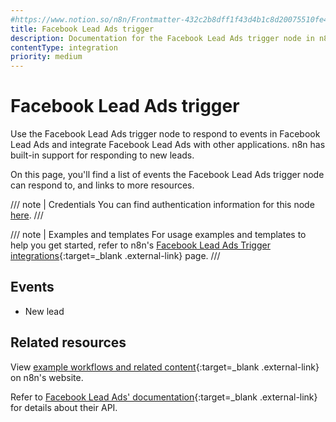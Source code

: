 ```yaml
---
#https://www.notion.so/n8n/Frontmatter-432c2b8dff1f43d4b1c8d20075510fe4
title: Facebook Lead Ads trigger
description: Documentation for the Facebook Lead Ads trigger node in n8n, a workflow automation platform. Includes details of operations and configuration, and links to examples and credentials information.
contentType: integration
priority: medium
---
```


# Facebook Lead Ads trigger

Use the Facebook Lead Ads trigger node to respond to events in Facebook Lead Ads and integrate Facebook Lead Ads with other applications. n8n has built-in support for responding to new leads.


On this page, you'll find a list of events the Facebook Lead Ads trigger node can respond to, and links to more resources.

/// note | Credentials
You can find authentication information for this node [here](/integrations/builtin/credentials/facebookleadads/).
///

/// note | Examples and templates
For usage examples and templates to help you get started, refer to n8n's [Facebook Lead Ads Trigger integrations](https://n8n.io/integrations/facebook-lead-ads-trigger/){:target=_blank .external-link} page.
///

## Events

* New lead

## Related resources

View [example workflows and related content](https://n8n.io/integrations/facebook-lead-ads-trigger/){:target=_blank .external-link} on n8n's website.

Refer to [Facebook Lead Ads' documentation](https://developers.facebook.com/docs/marketing-api/guides/lead-ads/){:target=_blank .external-link} for details about their API.



